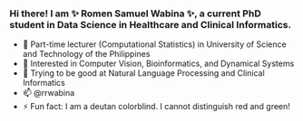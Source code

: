 ### Hi there! I am ✨ Romen Samuel Wabina ✨, a current PhD student in Data Science in Healthcare and Clinical Informatics.
- 🔭 Part-time lecturer (Computational Statistics) in University of Science and Technology of the Philippines 
- 🌱 Interested in Computer Vision, Bioinformatics, and Dynamical Systems
- 👀 Trying to be good at Natural Language Processing and Clinical Informatics
- 📫 @rrwabina
- ⚡ Fun fact: I am a deutan colorblind. I cannot distinguish red and green!
<!--
**rrwabina/rrwabina** is a ✨ _special_ ✨ repository because its `README.md` (this file) appears on your GitHub profile.

Here are some ideas to get you started:

- 🔭 I’m currently working on ...
- 🌱 I’m currently learning ...
- 👯 I’m looking to collaborate on ...
- 🤔 I’m looking for help with ...
- 💬 Ask me about ...
- 📫 How to reach me: ...
- 😄 Pronouns: ...
- ⚡ Fun fact: ...
-->
